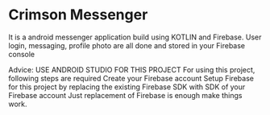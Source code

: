 # Crimson Messenger
It is a android messenger application build using KOTLIN and Firebase.
User login, messaging, profile photo are all done and stored in your Firebase console

Advice: USE ANDROID STUDIO FOR THIS PROJECT
For using this project, following steps are required
Create your Firebase account
Setup Firebase for this project by replacing the existing Firebase SDK with SDK of your Firebase account
Just replacement of Firebase is enough make things work.
